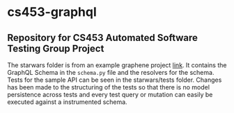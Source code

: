# cs453-graphql

## Repository for CS453 Automated Software Testing Group Project

The starwars folder is from an example graphene project [link](https://github.com/graphql-python/graphene/tree/master/examples/starwars). It contains the GraphQL Schema in the `schema.py` file and the resolvers for the schema. Tests for the sample API can be seen in the starwars/tests folder. Changes has been made to the structuring of the tests so that there is no model persistence across tests and every test query or mutation can easily be executed against a instrumented schema.
